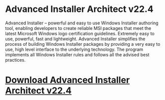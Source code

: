 # Advanced Installer Architect v22.4

Advanced Installer – powerful and easy to use Windows Installer authoring tool, enabling developers to create reliable MSI packages that meet the latest Microsoft Windows logo certification guidelines. Extremely easy to use, powerful, fast and lightweight. Advanced Installer simplifies the process of building Windows Installer packages by providing a very easy to use, high level interface to the underlying technology. The program implements all Windows Installer rules and follows all the advised best practices.

# [Download Advanced Installer Architect v22.4](https://developer.team/misc-development/35313-advanced-installer-architect-v224.html)
